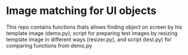 # Image matching for UI objects

This repo contains functions thats allows finding object on screen by his template image (demo.py), script for preparing test images by resizing template image in different ways (resizer.py), and script (test.py) for comparing functions from demo.py
